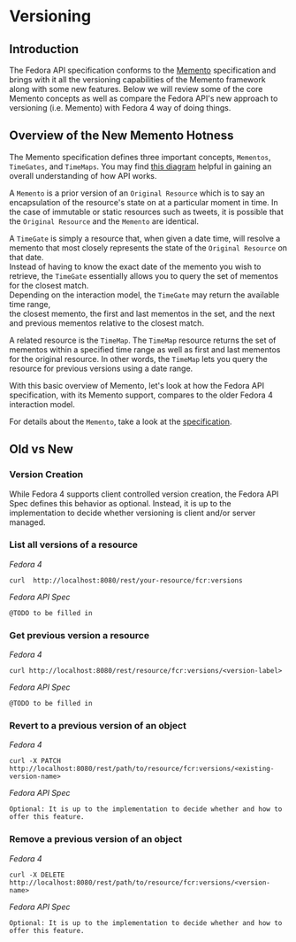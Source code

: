 # Versioning

## Introduction

The Fedora API specification conforms to the [Memento](https://mementoweb.org/guide/rfc/)
specification and brings with it all the versioning capabilities of the Memento
framework along with some new features.  Below we will review some of the core Memento
concepts as well as compare the Fedora API's new approach to versioning (i.e. Memento) with
Fedora 4 way of doing things.


## Overview of the New Memento Hotness

The Memento specification defines three important concepts, `Mementos`, `TimeGates`,
and `TimeMaps`.  You may find [this diagram](http://mementoweb.org/guide/quick-intro/)
helpful in gaining an overall understanding of how API works.  

A `Memento` is a  prior version of an `Original Resource` which is to say an encapsulation of the
resource's state on at a particular moment in time.  In the case of immutable or
static resources such as tweets, it is possible that the `Original Resource`
and the `Memento` are identical.

A `TimeGate` is simply a resource that, when given  a date time, will resolve a
memento that most closely represents the state of the `Original Resource` on that date.  
Instead of having to know the exact date of the memento  you wish to retrieve, the
`TimeGate` essentially allows you to query the set of mementos for the closest match.  
Depending on the interaction model, the `TimeGate`  may return the available time range,  
the closest memento, the first and last mementos in the set, and the next and previous mementos relative
to the closest match.

A related resource is the `TimeMap`.  The `TimeMap` resource returns the set of
mementos within a specified time range as well as first and last mementos for the
original resource.  In other words,  the `TimeMap`  lets you query the resource for
previous versions using a date range.

With this basic overview of Memento,  let's look at how the Fedora API specification,
with its Memento support, compares to the older Fedora 4 interaction model.

For details about the `Memento`, take a look at the [specification](https://tools.ietf.org/html/rfc7089).

## Old vs New

### Version Creation

While Fedora 4  supports client controlled version creation, the Fedora API Spec defines this behavior as optional.  Instead, it is up to the implementation to decide whether versioning is client and/or server managed.


### List all versions of a resource

*Fedora 4*

```
curl  http://localhost:8080/rest/your-resource/fcr:versions
```

*Fedora API Spec*

```
@TODO to be filled in
```

### Get previous version a resource

*Fedora 4*

```
curl http://localhost:8080/rest/resource/fcr:versions/<version-label>

```

*Fedora API Spec*

```
@TODO to be filled in
```

### Revert to a previous version of an object

*Fedora 4*

```
curl -X PATCH http://localhost:8080/rest/path/to/resource/fcr:versions/<existing-version-name>

```

*Fedora API Spec*

```
Optional: It is up to the implementation to decide whether and how to offer this feature.
```

### Remove a previous version of an object

*Fedora 4*

```
curl -X DELETE http://localhost:8080/rest/path/to/resource/fcr:versions/<version-name>
```

*Fedora API Spec*

```
Optional: It is up to the implementation to decide whether and how to offer this feature.
```
